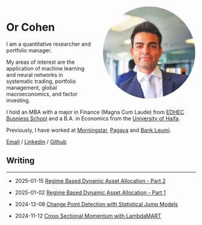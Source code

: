 <img alt="Or Cohen" src="/images/profile_photo.jpg" style="float: right; width: 250px; height: 250px; margin: 0 0 1em 2em; border-radius: 50%">

# Or Cohen

I am a quantitative researcher and portfolio manager. 

My areas of interest are the application of machine learning and neural networks in systematic trading, portfolio management, global macroeconomics, and factor investing.

I hold an MBA with a major in Finance (Magna Cum Laude) from [EDHEC Busniess School](https://www.edhec.edu/en) and a B.A. in Economics from the [University of Haifa](https://www.haifa.ac.il/?lang=en). 

Previously, I have worked at [Morningstar](https://www.morningstar.com/), [Pagaya](pagaya.com) and [Bank Leumi](https://english.leumi.co.il/WnnnWn/Company_Profile/38044/). 

[Email](mailto:or.cohen@edhec.com) / [Linkedin](https://www.linkedin.com/in/or-cohen/) / [Github](https://github.com/Cohen-Or)

## Writing
___

* 2025-01-15 [Regime Based Dynamic Asset Allocation - Part 2](/posts/rsaa2.md)

* 2025-01-02 [Regime Based Dynamic Asset Allocation - Part 1](/posts/rsaa1.md)
  
* 2024-12-08 [Change Point Detection with Statistical Jump Models](/posts/sjm.md)
  
* 2024-11-12 [Cross Sectional Momentum with LambdaMART](/posts/csm.md)
